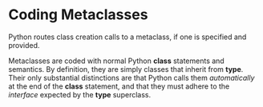 # Coding Metaclasses

Python routes class creation calls to a metaclass, if one is specified and provided. 

Metaclasses are coded with normal Python **class** statements and semantics. By definition, they are simply classes that inherit from **type**. Their only substantial distinctions are that Python calls them *automatically* at the end of the **class** statement, and that they must adhere to the *interface* expected by the **type** superclass.